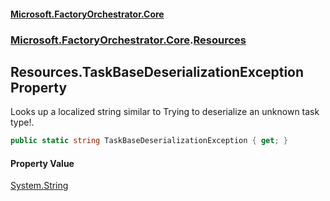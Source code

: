 #### [Microsoft.FactoryOrchestrator.Core](./Microsoft-FactoryOrchestrator-Core.md 'Microsoft.FactoryOrchestrator.Core')
### [Microsoft.FactoryOrchestrator.Core](./Microsoft-FactoryOrchestrator-Core.md 'Microsoft.FactoryOrchestrator.Core').[Resources](./Microsoft-FactoryOrchestrator-Core-Resources.md 'Microsoft.FactoryOrchestrator.Core.Resources')
## Resources.TaskBaseDeserializationException Property
Looks up a localized string similar to Trying to deserialize an unknown task type!.  
```csharp
public static string TaskBaseDeserializationException { get; }
```
#### Property Value
[System.String](https://docs.microsoft.com/en-us/dotnet/api/System.String 'System.String')  
